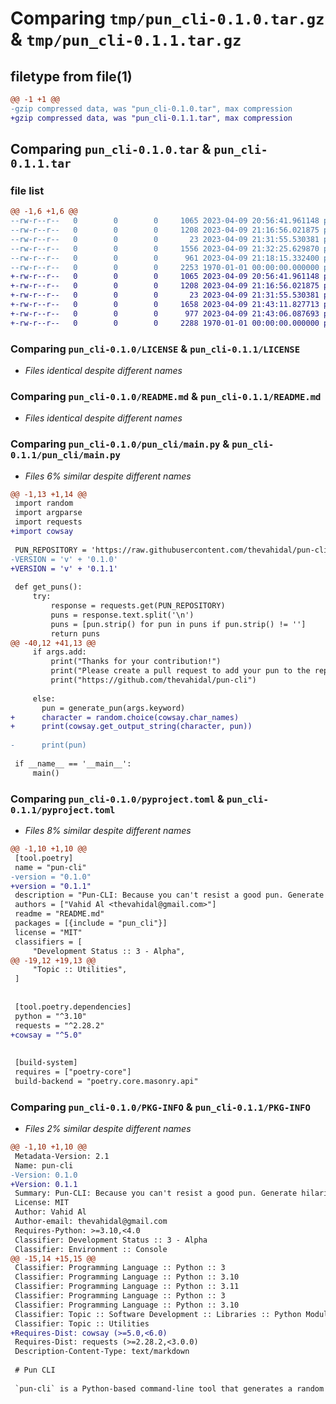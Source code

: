 # Comparing `tmp/pun_cli-0.1.0.tar.gz` & `tmp/pun_cli-0.1.1.tar.gz`

## filetype from file(1)

```diff
@@ -1 +1 @@
-gzip compressed data, was "pun_cli-0.1.0.tar", max compression
+gzip compressed data, was "pun_cli-0.1.1.tar", max compression
```

## Comparing `pun_cli-0.1.0.tar` & `pun_cli-0.1.1.tar`

### file list

```diff
@@ -1,6 +1,6 @@
--rw-r--r--   0        0        0     1065 2023-04-09 20:56:41.961148 pun_cli-0.1.0/LICENSE
--rw-r--r--   0        0        0     1208 2023-04-09 21:16:56.021875 pun_cli-0.1.0/README.md
--rw-r--r--   0        0        0       23 2023-04-09 21:31:55.530381 pun_cli-0.1.0/pun_cli/__init__.py
--rw-r--r--   0        0        0     1556 2023-04-09 21:32:25.629870 pun_cli-0.1.0/pun_cli/main.py
--rw-r--r--   0        0        0      961 2023-04-09 21:18:15.332400 pun_cli-0.1.0/pyproject.toml
--rw-r--r--   0        0        0     2253 1970-01-01 00:00:00.000000 pun_cli-0.1.0/PKG-INFO
+-rw-r--r--   0        0        0     1065 2023-04-09 20:56:41.961148 pun_cli-0.1.1/LICENSE
+-rw-r--r--   0        0        0     1208 2023-04-09 21:16:56.021875 pun_cli-0.1.1/README.md
+-rw-r--r--   0        0        0       23 2023-04-09 21:31:55.530381 pun_cli-0.1.1/pun_cli/__init__.py
+-rw-r--r--   0        0        0     1658 2023-04-09 21:43:11.827713 pun_cli-0.1.1/pun_cli/main.py
+-rw-r--r--   0        0        0      977 2023-04-09 21:43:06.087693 pun_cli-0.1.1/pyproject.toml
+-rw-r--r--   0        0        0     2288 1970-01-01 00:00:00.000000 pun_cli-0.1.1/PKG-INFO
```

### Comparing `pun_cli-0.1.0/LICENSE` & `pun_cli-0.1.1/LICENSE`

 * *Files identical despite different names*

### Comparing `pun_cli-0.1.0/README.md` & `pun_cli-0.1.1/README.md`

 * *Files identical despite different names*

### Comparing `pun_cli-0.1.0/pun_cli/main.py` & `pun_cli-0.1.1/pun_cli/main.py`

 * *Files 6% similar despite different names*

```diff
@@ -1,13 +1,14 @@
 import random
 import argparse
 import requests
+import cowsay
 
 PUN_REPOSITORY = 'https://raw.githubusercontent.com/thevahidal/pun-cli/main/pun_repository.txt'
-VERSION = 'v' + '0.1.0'
+VERSION = 'v' + '0.1.1'
 
 def get_puns():
     try:
         response = requests.get(PUN_REPOSITORY)
         puns = response.text.split('\n')
         puns = [pun.strip() for pun in puns if pun.strip() != '']
         return puns
@@ -40,12 +41,13 @@
     if args.add:
         print("Thanks for your contribution!")
         print("Please create a pull request to add your pun to the repository.")
         print("https://github.com/thevahidal/pun-cli")
 
     else:
       pun = generate_pun(args.keyword)
+      character = random.choice(cowsay.char_names)
+      print(cowsay.get_output_string(character, pun))
 
-      print(pun)
 
 if __name__ == '__main__':
     main()
```

### Comparing `pun_cli-0.1.0/pyproject.toml` & `pun_cli-0.1.1/pyproject.toml`

 * *Files 8% similar despite different names*

```diff
@@ -1,10 +1,10 @@
 [tool.poetry]
 name = "pun-cli"
-version = "0.1.0"
+version = "0.1.1"
 description = "Pun-CLI: Because you can't resist a good pun. Generate hilarious puns from our pun repository or contribute your own puns to the list. Pun-CLI, the command-line tool you never knew you needed."
 authors = ["Vahid Al <thevahidal@gmail.com>"]
 readme = "README.md"
 packages = [{include = "pun_cli"}]
 license = "MIT"
 classifiers = [
     "Development Status :: 3 - Alpha",
@@ -19,12 +19,13 @@
     "Topic :: Utilities",
 ]
 
 
 [tool.poetry.dependencies]
 python = "^3.10"
 requests = "^2.28.2"
+cowsay = "^5.0"
 
 
 [build-system]
 requires = ["poetry-core"]
 build-backend = "poetry.core.masonry.api"
```

### Comparing `pun_cli-0.1.0/PKG-INFO` & `pun_cli-0.1.1/PKG-INFO`

 * *Files 2% similar despite different names*

```diff
@@ -1,10 +1,10 @@
 Metadata-Version: 2.1
 Name: pun-cli
-Version: 0.1.0
+Version: 0.1.1
 Summary: Pun-CLI: Because you can't resist a good pun. Generate hilarious puns from our pun repository or contribute your own puns to the list. Pun-CLI, the command-line tool you never knew you needed.
 License: MIT
 Author: Vahid Al
 Author-email: thevahidal@gmail.com
 Requires-Python: >=3.10,<4.0
 Classifier: Development Status :: 3 - Alpha
 Classifier: Environment :: Console
@@ -15,14 +15,15 @@
 Classifier: Programming Language :: Python :: 3
 Classifier: Programming Language :: Python :: 3.10
 Classifier: Programming Language :: Python :: 3.11
 Classifier: Programming Language :: Python :: 3
 Classifier: Programming Language :: Python :: 3.10
 Classifier: Topic :: Software Development :: Libraries :: Python Modules
 Classifier: Topic :: Utilities
+Requires-Dist: cowsay (>=5.0,<6.0)
 Requires-Dist: requests (>=2.28.2,<3.0.0)
 Description-Content-Type: text/markdown
 
 # Pun CLI
 
 `pun-cli` is a Python-based command-line tool that generates a random pun based on a given keyword.
```

